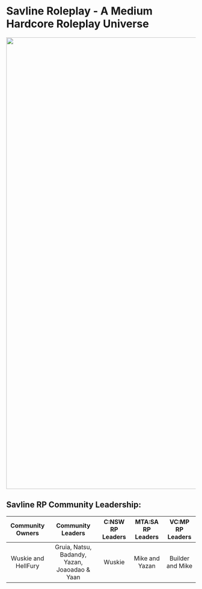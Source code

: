 # Savline Roleplay - A Medium Hardcore Roleplay Universe

<p align="center">
<img width="1200" src="https://i.imgur.com/jCFwIyz.jpg">
</p>

## Savline RP Community Leadership:

<div align="center">
<table>
<thead>
  <tr>
    <th>Community Owners</th>
    <th>Community Leaders</th>
    <th>C:NSW RP Leaders</th>
    <!--<th>IV:MP RP Leaders</th>-->
    <th>MTA:SA RP Leaders<br</th>
    <th>VC:MP RP Leaders<br</th>
  </tr>
</thead>
<tbody>
  <tr>
    <td align="center">Wuskie and HellFury</td>
    <td align="center">Gruia, Natsu, Badandy, Yazan, Joaoadao & Yaan</td>
    <td align="center">Wuskie</td>
    <td align="center">Mike and Yazan</td>
    <td align="center">Builder and Mike</td>
    <!--<td align="center"></td>-->
  </tr>
<!--  <tr>
    <td align="center">Ragnarok</td>
    <td align="center"></td>
    <td align="center"></td>
    <td align="center"></td>
    <td align="center">Gruia</td>
    <td align="center"></td>
    </tr>-->
</tbody>
</table>
  </div>
